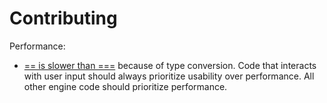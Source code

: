 # Contributing

Performance:
- [== is slower than ===](https://stackoverflow.com/a/19042070/21247144) because of type conversion. Code that interacts with user input should always prioritize usability over performance. All other engine code should prioritize performance.